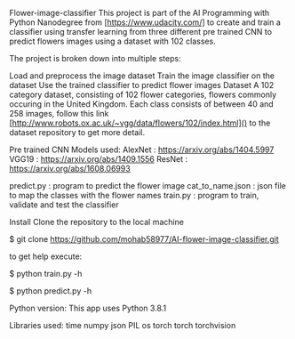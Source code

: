Flower-image-classifier
This project is part of the AI Programming with Python Nanodegree from [https://www.udacity.com/] to create and train a classifier using transfer learning from three different pre trained CNN to predict flowers images using a dataset with 102 classes.

The project is broken down into multiple steps:

Load and preprocess the image dataset
Train the image classifier on the dataset
Use the trained classifier to predict flower images
Dataset
A 102 category dataset, consisting of 102 flower categories, flowers commonly occuring in the United Kingdom. Each class consists of between 40 and 258 images, follow this link [http://www.robots.ox.ac.uk/~vgg/data/flowers/102/index.html]() to the dataset repository to get more detail.

Pre trained CNN Models used:
AlexNet : https://arxiv.org/abs/1404.5997
VGG19 : https://arxiv.org/abs/1409.1556
ResNet : https://arxiv.org/abs/1608.06993

predict.py : program to predict the flower image
cat_to_name.json : json file to map the classes with the flower names
train.py : program to train, validate and test the classifier

Install
Clone the repository to the local machine

$ git clone https://github.com/mohab58977/AI-flower-image-classifier.git

to get help execute:

$ python train.py -h

$ python predict.py -h


Python version:
This app uses Python 3.8.1

Libraries used:
time
numpy
json
PIL
os
torch
torch
torchvision